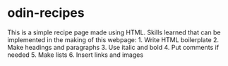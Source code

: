 # odin-recipes
This is a simple recipe page made using HTML.
Skills learned that can be implemented in the making of this webpage:
    1.  Write HTML boilerplate
    2.  Make headings and paragraphs
    3.  Use italic and bold
    4.  Put comments if needed
    5.  Make lists
    6.  Insert links and images